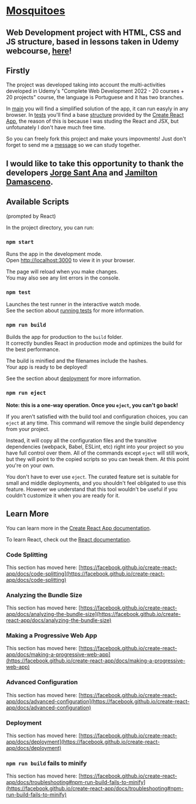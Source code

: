 # [Mosquitoes](https://see7e.github.io/Mosquitoes-WebGame/)

Web Development project with HTML, CSS and JS structure, based in lessons taken in Udemy webcourse, [here](udemy.com/course/web-completo/)!
-----------------

## Firstly

The project was developed taking into account the multi-activities developed in Udemy's "Complete Web Development 2022 - 20 courses + 20 projects" course, the language is Portuguese and it has two branches.

In [main](github.com/see7e/Mosquitoes-WebGame) you will find a simplified solution of the app, it can run easyly in any browser.
In [tests](github.com/see7e/Mosquitoes-WebGame/tree/tests) you'll find a base [structure](#available-scripts) provided by the [Create React App](https://github.com/facebook/create-react-app), the reason of this is because I was studing the React and JSX, but unfotunately I don't have much free time.

So you can freely fork this project and make yours impovments! Just don't forget to send me a [message](linkedin.com/in/gabryelnobrega) so we can study together.

I would like to take this opportunity to thank the developers [Jorge Sant Ana](https://www.udemy.com/user/jorgetadeusantanasilva/)
and [Jamilton Damasceno](https://www.udemy.com/user/jamiltondamasceno/).
-----------------

## Available Scripts
(prompted by React)

In the project directory, you can run:

### `npm start`

Runs the app in the development mode.\
Open [http://localhost:3000](http://localhost:3000) to view it in your browser.

The page will reload when you make changes.\
You may also see any lint errors in the console.

### `npm test`

Launches the test runner in the interactive watch mode.\
See the section about [running tests](https://facebook.github.io/create-react-app/docs/running-tests) for more information.

### `npm run build`

Builds the app for production to the `build` folder.\
It correctly bundles React in production mode and optimizes the build for the best performance.

The build is minified and the filenames include the hashes.\
Your app is ready to be deployed!

See the section about [deployment](https://facebook.github.io/create-react-app/docs/deployment) for more information.

### `npm run eject`

**Note: this is a one-way operation. Once you `eject`, you can't go back!**

If you aren't satisfied with the build tool and configuration choices, you can `eject` at any time. This command will remove the single build dependency from your project.

Instead, it will copy all the configuration files and the transitive dependencies (webpack, Babel, ESLint, etc) right into your project so you have full control over them. All of the commands except `eject` will still work, but they will point to the copied scripts so you can tweak them. At this point you're on your own.

You don't have to ever use `eject`. The curated feature set is suitable for small and middle deployments, and you shouldn't feel obligated to use this feature. However we understand that this tool wouldn't be useful if you couldn't customize it when you are ready for it.

## Learn More

You can learn more in the [Create React App documentation](https://facebook.github.io/create-react-app/docs/getting-started).

To learn React, check out the [React documentation](https://reactjs.org/).

### Code Splitting

This section has moved here: [https://facebook.github.io/create-react-app/docs/code-splitting](https://facebook.github.io/create-react-app/docs/code-splitting)

### Analyzing the Bundle Size

This section has moved here: [https://facebook.github.io/create-react-app/docs/analyzing-the-bundle-size](https://facebook.github.io/create-react-app/docs/analyzing-the-bundle-size)

### Making a Progressive Web App

This section has moved here: [https://facebook.github.io/create-react-app/docs/making-a-progressive-web-app](https://facebook.github.io/create-react-app/docs/making-a-progressive-web-app)

### Advanced Configuration

This section has moved here: [https://facebook.github.io/create-react-app/docs/advanced-configuration](https://facebook.github.io/create-react-app/docs/advanced-configuration)

### Deployment

This section has moved here: [https://facebook.github.io/create-react-app/docs/deployment](https://facebook.github.io/create-react-app/docs/deployment)

### `npm run build` fails to minify

This section has moved here: [https://facebook.github.io/create-react-app/docs/troubleshooting#npm-run-build-fails-to-minify](https://facebook.github.io/create-react-app/docs/troubleshooting#npm-run-build-fails-to-minify)
